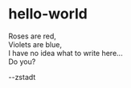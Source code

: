 # hello-world

Roses are red,<br>
Violets are blue,<br>
I have no idea what to write here...<br>
Do you?<br>

--zstadt
